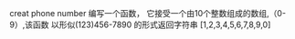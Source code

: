 creat phone number
编写一个函数， 它接受一个由10个整数组成的数组,（0-9）,该函数
以形似(123)456-7890 的形式返回字符串
[1,2,3,4,5,6,7,8,9,0]





